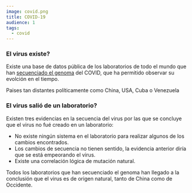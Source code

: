 ```yaml
---
image: covid.png
title: COVID-19
audience: 1
tags: 
  - covid
---
```

### El virus existe?

<!-- https://nextstrain.org/sars-cov-2/ -->
Existe una base de datos pública de los laboratorios de todo el mundo que han <a href="https://nextstrain.org/ncov/global">secuenciado el genoma</a> del COVID,
que ha permitido observar su evolción en el tiempo.

Paises tan distantes políticamente como China, USA, Cuba o Venezuela

### El virus salió de un laboratorio?

Existen tres evidencias en la secuencia del virus por las que se concluye que el virus no fué creado en un laboratorio:
- No existe ningún sistema en el laboratorio para realizar algunos de los cambios encontrados.
- Los cambios de secuencia no tienen sentido, la evidencia anterior diría que se está empeorando el virus.
- Existe una correlación lógica de mutación natural.

Todos los laboratorios que han secuenciado el genoma han llegado a la conclusión que el virus es de origen natural, tanto de China como de Occidente.